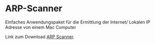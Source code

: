 # ARP-Scanner

Einfaches Anwendungspaket für die Ermittlung der Internet/ Lokalen IP Adresse von einem Mac Computer

Link zum Download <a href="https://raw.githubusercontent.com/UnixCro/ARP-Scanner/main/ARP%20Scanner.zip">ARP Scanner</a>.
